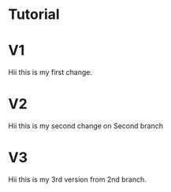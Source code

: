 # Tutorial

# V1
Hii this is my first change.

# V2
Hii this is my second change on Second branch

# V3
Hii this is my 3rd version from 2nd branch.